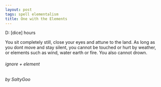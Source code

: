 ```yaml
---
layout: post
tags: spell elementalism
title: One with the Elements
---
```


D: [dice] hours

You sit completely still, close your eyes and attune to the land. As long as you dont move and stay silent, you cannot be touched or hurt by weather, or elements such as wind, water earth or fire. You also cannot drown.

###### ignore + element
###### by SaltyGoo
